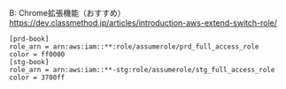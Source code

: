B: Chrome拡張機能（おすすめ）
https://dev.classmethod.jp/articles/introduction-aws-extend-switch-role/

```
[prd-book]
role_arn = arn:aws:iam::**:role/assumerole/prd_full_access_role
color = ff0000
[stg-book]
role_arn = arn:aws:iam::**-stg:role/assumerole/stg_full_access_role
color = 3700ff
```
